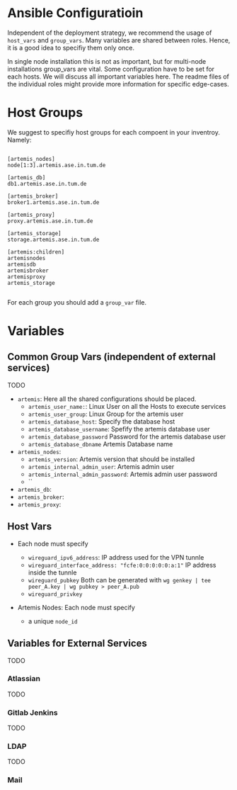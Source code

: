 # Ansible Configuratioin 
Independent of the deployment strategy, we recommend the usage of `host_vars` and `group_vars`. Many variables are shared between roles. Hence, it is a good idea to specifiy them only once. 

In single node installation this is not as important, but for multi-node installations group_vars are vital. Some configuration have to be set for each hosts. We will discuss all important variables here. The readme files of the individual roles might provide more information for specific edge-cases. 

# Host Groups
We suggest to specifiy host groups for each compoent in your inventroy. Namely: 
```

[artemis_nodes]
node[1:3].artemis.ase.in.tum.de

[artemis_db]
db1.artemis.ase.in.tum.de

[artemis_broker]
broker1.artemis.ase.in.tum.de

[artemis_proxy]
proxy.artemis.ase.in.tum.de

[artemis_storage]
storage.artemis.ase.in.tum.de

[artemis:children]
artemisnodes
artemisdb
artemisbroker
artemisproxy
artemis_storage
 
```
For each group you should add a `group_var` file.

# Variables 
## Common Group Vars (independent of external services)
TODO
- `artemis`: Here all the shared configurations should be placed. 
    - `artemis_user_name:`: Linux User on all the Hosts to execute services
    - `artemis_user_group`: Linux Group for the artemis user
    - `artemis_database_host`: Specify the database host 
    - `artemis_database_username`: Spefify the artemis database user 
    - `artemis_database_password` Password for the artemis database user
    - `artemis_database_dbname` Artemis Database name
- `artemis_nodes`: 
    - `artemis_version`: Artemis version that should be installed 
    - `artemis_internal_admin_user`: Artemis admin user 
    - `artemis_internal_admin_password`: Artemis admin user password
    - ``
- `artemis_db`:
- `artemis_broker`:
- `artemis_proxy`: 

## Host Vars 
- Each node must specify 
    - `wireguard_ipv6_address`: IP address used for the VPN tunnle
    - `wireguard_interface_address: "fcfe:0:0:0:0:0:a:1"` IP address inside the tunnle
    - `wireguard_pubkey` Both can be generated with `wg genkey | tee peer_A.key | wg pubkey > peer_A.pub`
    - `wireguard_privkey`

- Artemis Nodes: Each node must specify 
    - a unique `node_id`

## Variables for External Services 
TODO

### Atlassian 
TODO

### Gitlab Jenkins 
TODO

### LDAP
TODO

### Mail 
